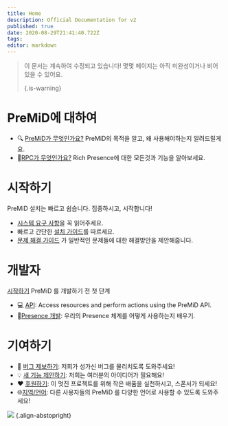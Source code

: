 ```yaml
---
title: Home
description: Official Documentation for v2
published: true
date: 2020-08-29T21:41:40.722Z
tags:
editor: markdown
---
```


> 이 문서는 계속하여 수정되고 있습니다! 몇몇 페이지는 아직 미완성이거나 비어있을 수 있어요. 
> 
> {.is-warning}

# PreMiD에 대하여
- :mag: [PreMiD가 무엇인가요?](/about) PreMiD의 목적을 알고, 왜 사용해야하는지 알려드릴게요.
- :link:[RPC가 무엇인가요?](https://discordapp.com/rich-presence) Rich Presence에 대한 모든것과 기능을 알아보세요.

# 시작하기

PreMiD 설치는 빠르고 쉽습니다. 집중하시고, 시작합니다!

- [시스템 요구 사항](/install/requirements)을 꼭 읽어주세요.
- 빠르고 간단한 [설치 가이드](/install)를 따르세요.
- [문제 해결 가이드](/troubleshooting) 가 일반적인 문제들에 대한 해결방안을 제안해줍니다.

# 개발자

[시작하기](/dev) PreMiD 를 개발하기 전 첫 단계

- :computer: [API](/dev/api): Access resources and perform actions using the PreMiD API.
- :wrench:[Presence 개발](/dev/presence): 우리의 Presence 체계를 어떻게 사용하는지 배우기.

# 기여하기
- :bug: [버그 제보하기](https://github.com/PreMiD): 저희가 성가신 버그를 물리치도록 도와주세요!
- :bulb: [새 기능 제안하기](https://discord.premid.app/): 저희는 여러분의 아이디어가 필요해요!
- :heart: [후원하기](https://www.patreon.com/Timeraa): 이 멋진 프로젝트를 위해 작은 배품을 실천하시고, 스폰서가 되세요!
- :globe_with_meridians:[지역/언어](https://translate.premid.app): 다른 사용자들의 PreMiD 를 다양한 언어로 사용할 수 있도록 도와주세요!

![](https://beta.premid.app/img/logo.2b414dc2.gif) {.align-abstopright}